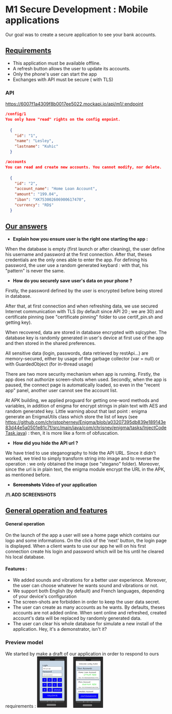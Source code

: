 # M1 Secure Development : Mobile applications



Our goal was to create a secure application to see your bank accounts.   

## <u>Requirements</u>

- This application must be available offline.
- A refresh button allows the user to update its accounts.
- Only the phone's user can start the app
- Exchanges with API must be secure ( with TLS)


### API

https://6007f1a4309f8b0017ee5022.mockapi.io/api/m1/:endpoint


```json
/config/1
You only have "read" rights on the config enpoint. 

  {
    "id": "1",
    "name": "Lesley",
    "lastname": "Kuhic"
  }
```


```json
/accounts
You can read and create new accounts. You cannot modify, nor delete.

  {
    "id": "2",
    "account_name": "Home Loan Account",
    "amount": "199.04",
    "iban": "XK753002606900617470",
    "currency": "RD$"
  }
```



## <u>Our answers</u>

- <b>Explain how you ensure user is the right one starting the app :</b>

When the database is empty (first launch or after cleaning), the user define his username and password at the first connection. After that, theses credentials are the only ones able to enter the app. For defining his password, the user use a random generated keybard : with that, his "pattern" is never the same.



- <b>How do you securely save user's data on your phone ?</b>

Firstly, the password defined by the user is encrypted before being stored in database.

After that, at first connection and when refreshing data, we use secured Internet communication with TLS (by default since API 20 ; we are 30) and certificate pinning (see "certificate pinning" folder to use certif_pin.sh and getting key).

When recovered, data are stored in database encrypted with sqlcypher. The database key is randomly generated in user's device at first use of the app and then stored in the shared preferences.

All sensitive data (login, passwords, data retrieved by restApi...) are memory-secured, either by usage of the garbage collector (var = null) or with GuardedObject (for in-thread usage)

There are two more security mechanism when app is running. Firstly, the app does not authorize screen-shots when used. Secondly, when the app is paused, the connect page is automatically loaded, so even in the "recent app" panel, another user cannot see the account list.

At APK building, we applied proguard for getting one-word methods and variables, in addition of enigma for encrypt strings in plain text with AES and random generated key. Little warning about that last point : enigma generate an EnigmaUtils class which store the list of keys (see https://github.com/christopherney/Enigma/blob/a03207395db839e189143e83d44e5a0501e81c7f/src/main/java/com/chrisney/enigma/tasks/InjectCodeTask.java) : then, it is more like a form of obfuscation.



- <b> How did you hide the API url ?</b>

We have tried to use steganography to hide the API URL. Since it didn't worked, we tried to simply transform string into image and to reverse the operation : we only obtained the image (see "stegano" folder). Moreover, since the url is in plain text, the enigma module encrypt the URL in the APK, as mentioned before.



- <b>~~Screenshots~~ Video of your application </b>

 <b>/!\ ADD SCREENSHOTS</b>



## <u>General operation and features</u>

#### General operation
On the launch of the app a user will see a home page which contains our logo and some informations. On the click of the 'next' button, the login page is displayed.
When a client wants to use our app he will on his first connection create his login and password which will be his until he cleared his local database.



#### Features :

- We added sounds and vibrations for a better user experience. Moreover, the user can choose whatever he wants sound and vibrations or not.
- We support both English (by default) and French languages, depending of your device's configuration
- The screen-shots are forbidden in order to keep the user data secret.
- The user can create as many accounts as he wants. By defaults, theses accounts are not added online. When sent online and refreshed, created account's data will be replaced by randomly generated data.
- The user can clear his whole database for simulate a new install of the application. Hey, it's a demonstrator, isn't it?



### Preview model
We started by make a draft of our application in order to respond to ours requirements :
<img src="readme_ressources/model.png" alt="Model" style="zoom:20%;" />


